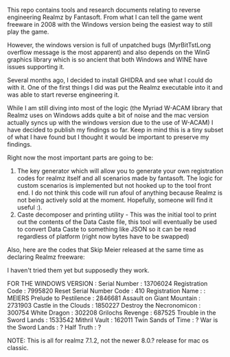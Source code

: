 This repo contains tools and research documents relating to reverse engineering Realmz by Fantasoft. 
From what I can tell the game went freeware in 2008 with the Windows version being the easiest
way to still play the game.

However, the windows version is full of unpatched bugs (MyrBitTstLong overflow message is the most apparent)
and also depends on the WinG graphics library which is so ancient that both Windows and WINE have issues supporting
it. 

Several months ago, I decided to install GHIDRA and see what I could do with it. One of the first things I did was
put the Realmz executable into it and was able to start reverse engineering it.

While I am still diving into most of the logic (the Myriad W-ACAM library that Realmz uses on Windows adds quite a bit
of noise and the mac version actually syncs up with the windows version due to
the use of W-ACAM) I have decided to publish my findings so far. Keep in mind this is a tiny subset of what I have 
found but I thought it would be important to preserve my findings. 

Right now the most important parts are going to be:

1) The key generator which will allow you to generate your own registration codes for realmz itself and all scenarios made by fantasoft.
   The logic for custom scenarios is implemented but not hooked up to the tool front end. I do not think this code will run afoul
   of anything because Realmz is not being actively sold at the moment. Hopefully, someone will find it useful :).
2) Caste decomposer and printing utility - This was the initial tool to print out the contents of the Data Caste file, 
   this tool will eventually be used to convert Data Caste to something like JSON so it can be read regardless of platform 
   (right now bytes have to be swapped)

Also, here are the codes that Skip Meier released at the same time as declaring Realmz freeware:

I haven't tried them yet but supposedly they work. 

FOR THE WINDOWS VERSION :
Serial Number : 13706024
Registration Code : 7995820
Reset Serial Number Code : 410
Registration Name : : MEIERS
Prelude to Pestilence : 2846681
Assault on Giant Mountain : 2731903
Castle in the Clouds : 1850227
Destroy the Necronomicon : 300754
White Dragon : 302208
Grilochs Revenge : 687525
Trouble in the Sword Lands : 1533542
Mithril Vault : 162011
Twin Sands of Time : ?
War is the Sword Lands : ?
Half Truth : ?


NOTE: This is all for realmz 7.1.2, not the newer 8.0.? release for mac os classic.